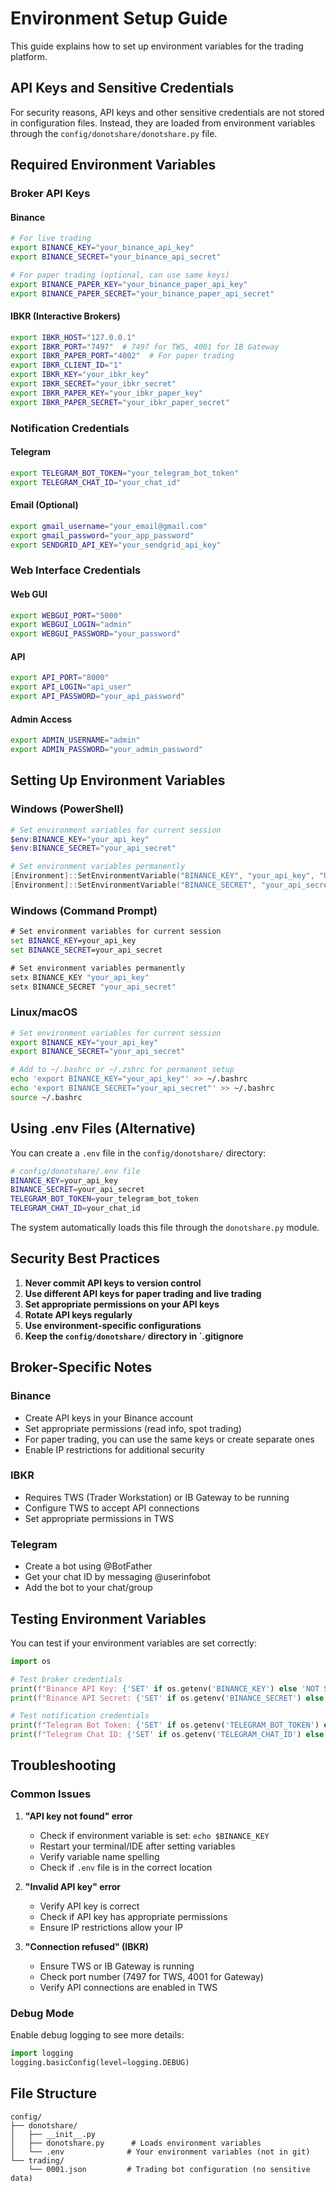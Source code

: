 # Environment Setup Guide

This guide explains how to set up environment variables for the trading platform.

## API Keys and Sensitive Credentials

For security reasons, API keys and other sensitive credentials are not stored in configuration files. Instead, they are loaded from environment variables through the `config/donotshare/donotshare.py` file.

## Required Environment Variables

### Broker API Keys

#### Binance
```bash
# For live trading
export BINANCE_KEY="your_binance_api_key"
export BINANCE_SECRET="your_binance_api_secret"

# For paper trading (optional, can use same keys)
export BINANCE_PAPER_KEY="your_binance_paper_api_key"
export BINANCE_PAPER_SECRET="your_binance_paper_api_secret"
```

#### IBKR (Interactive Brokers)
```bash
export IBKR_HOST="127.0.0.1"
export IBKR_PORT="7497"  # 7497 for TWS, 4001 for IB Gateway
export IBKR_PAPER_PORT="4002"  # For paper trading
export IBKR_CLIENT_ID="1"
export IBKR_KEY="your_ibkr_key"
export IBKR_SECRET="your_ibkr_secret"
export IBKR_PAPER_KEY="your_ibkr_paper_key"
export IBKR_PAPER_SECRET="your_ibkr_paper_secret"
```

### Notification Credentials

#### Telegram
```bash
export TELEGRAM_BOT_TOKEN="your_telegram_bot_token"
export TELEGRAM_CHAT_ID="your_chat_id"
```

#### Email (Optional)
```bash
export gmail_username="your_email@gmail.com"
export gmail_password="your_app_password"
export SENDGRID_API_KEY="your_sendgrid_api_key"
```

### Web Interface Credentials

#### Web GUI
```bash
export WEBGUI_PORT="5000"
export WEBGUI_LOGIN="admin"
export WEBGUI_PASSWORD="your_password"
```

#### API
```bash
export API_PORT="8000"
export API_LOGIN="api_user"
export API_PASSWORD="your_api_password"
```

#### Admin Access
```bash
export ADMIN_USERNAME="admin"
export ADMIN_PASSWORD="your_admin_password"
```

## Setting Up Environment Variables

### Windows (PowerShell)
```powershell
# Set environment variables for current session
$env:BINANCE_KEY="your_api_key"
$env:BINANCE_SECRET="your_api_secret"

# Set environment variables permanently
[Environment]::SetEnvironmentVariable("BINANCE_KEY", "your_api_key", "User")
[Environment]::SetEnvironmentVariable("BINANCE_SECRET", "your_api_secret", "User")
```

### Windows (Command Prompt)
```cmd
# Set environment variables for current session
set BINANCE_KEY=your_api_key
set BINANCE_SECRET=your_api_secret

# Set environment variables permanently
setx BINANCE_KEY "your_api_key"
setx BINANCE_SECRET "your_api_secret"
```

### Linux/macOS
```bash
# Set environment variables for current session
export BINANCE_KEY="your_api_key"
export BINANCE_SECRET="your_api_secret"

# Add to ~/.bashrc or ~/.zshrc for permanent setup
echo 'export BINANCE_KEY="your_api_key"' >> ~/.bashrc
echo 'export BINANCE_SECRET="your_api_secret"' >> ~/.bashrc
source ~/.bashrc
```

## Using .env Files (Alternative)

You can create a `.env` file in the `config/donotshare/` directory:

```bash
# config/donotshare/.env file
BINANCE_KEY=your_api_key
BINANCE_SECRET=your_api_secret
TELEGRAM_BOT_TOKEN=your_telegram_bot_token
TELEGRAM_CHAT_ID=your_chat_id
```

The system automatically loads this file through the `donotshare.py` module.

## Security Best Practices

1. **Never commit API keys to version control**
2. **Use different API keys for paper trading and live trading**
3. **Set appropriate permissions on your API keys**
4. **Rotate API keys regularly**
5. **Use environment-specific configurations**
6. **Keep the `config/donotshare/` directory in `.gitignore**

## Broker-Specific Notes

### Binance
- Create API keys in your Binance account
- Set appropriate permissions (read info, spot trading)
- For paper trading, you can use the same keys or create separate ones
- Enable IP restrictions for additional security

### IBKR
- Requires TWS (Trader Workstation) or IB Gateway to be running
- Configure TWS to accept API connections
- Set appropriate permissions in TWS

### Telegram
- Create a bot using @BotFather
- Get your chat ID by messaging @userinfobot
- Add the bot to your chat/group

## Testing Environment Variables

You can test if your environment variables are set correctly:

```python
import os

# Test broker credentials
print(f"Binance API Key: {'SET' if os.getenv('BINANCE_KEY') else 'NOT SET'}")
print(f"Binance API Secret: {'SET' if os.getenv('BINANCE_SECRET') else 'NOT SET'}")

# Test notification credentials
print(f"Telegram Bot Token: {'SET' if os.getenv('TELEGRAM_BOT_TOKEN') else 'NOT SET'}")
print(f"Telegram Chat ID: {'SET' if os.getenv('TELEGRAM_CHAT_ID') else 'NOT SET'}")
```

## Troubleshooting

### Common Issues

1. **"API key not found" error**
   - Check if environment variable is set: `echo $BINANCE_KEY`
   - Restart your terminal/IDE after setting variables
   - Verify variable name spelling
   - Check if `.env` file is in the correct location

2. **"Invalid API key" error**
   - Verify API key is correct
   - Check if API key has appropriate permissions
   - Ensure IP restrictions allow your IP

3. **"Connection refused" (IBKR)**
   - Ensure TWS or IB Gateway is running
   - Check port number (7497 for TWS, 4001 for Gateway)
   - Verify API connections are enabled in TWS

### Debug Mode

Enable debug logging to see more details:
```python
import logging
logging.basicConfig(level=logging.DEBUG)
```

## File Structure

```
config/
├── donotshare/
│   ├── __init__.py
│   ├── donotshare.py      # Loads environment variables
│   └── .env              # Your environment variables (not in git)
└── trading/
    └── 0001.json         # Trading bot configuration (no sensitive data)
``` 